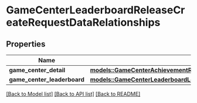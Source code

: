 # GameCenterLeaderboardReleaseCreateRequestDataRelationships

## Properties

Name | Type | Description | Notes
------------ | ------------- | ------------- | -------------
**game_center_detail** | [**models::GameCenterAchievementReleaseCreateRequestDataRelationshipsGameCenterDetail**](GameCenterAchievementReleaseCreateRequest_data_relationships_gameCenterDetail.md) |  | 
**game_center_leaderboard** | [**models::GameCenterLeaderboardLocalizationCreateRequestDataRelationshipsGameCenterLeaderboard**](GameCenterLeaderboardLocalizationCreateRequest_data_relationships_gameCenterLeaderboard.md) |  | 

[[Back to Model list]](../README.md#documentation-for-models) [[Back to API list]](../README.md#documentation-for-api-endpoints) [[Back to README]](../README.md)


